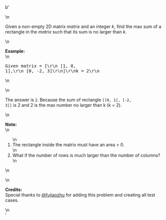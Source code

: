 b'<div class="question-description">\n<p><p>Given a non-empty 2D matrix <i>matrix</i> and an integer <i>k</i>, find the max sum of a rectangle in the <i>matrix</i> such that its sum is no larger than <i>k</i>.</p>\n<p><b>Example:</b><br/>\n<pre>Given matrix = [\r\n  [1,  0, 1],\r\n  [0, -2, 3]\r\n]\r\nk = 2\r\n</pre>\n</p>\n<p>The answer is <code>2</code>. Because the sum of rectangle <code>[[0, 1], [-2, 3]]</code> is 2 and 2 is the max number no larger than k (k = 2).</p>\n<p><b>Note:</b><br/>\n<ol>\n<li>The rectangle inside the matrix must have an area &gt; 0.</li>\n<li>What if the number of rows is much larger than the number of columns?</li>\n</ol>\n</p>\n<p><b>Credits:</b><br/>Special thanks to <a href="https://discuss.leetcode.com/user/fujiaozhu">@fujiaozhu</a> for adding this problem and creating all test cases.</p></p>\n</div>'